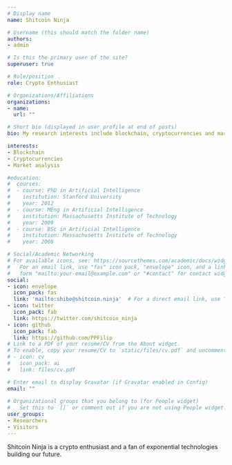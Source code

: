 ```yaml
---
# Display name
name: Shitcoin Ninja

# Username (this should match the folder name)
authors:
- admin

# Is this the primary user of the site?
superuser: true

# Role/position
role: Crypto Enthusiast

# Organizations/Affiliations
organizations:
- name: 
  url: ""

# Short bio (displayed in user profile at end of posts)
bio: My research interests include blockchain, cryptocurrencies and market analysis.

interests:
- Blockchain
- Cryptocurrencies
- Market analysis

#education:
#  courses:
#  - course: PhD in Artificial Intelligence
#    institution: Stanford University
#    year: 2012
#  - course: MEng in Artificial Intelligence
#    institution: Massachusetts Institute of Technology
#    year: 2009
#  - course: BSc in Artificial Intelligence
#    institution: Massachusetts Institute of Technology
#    year: 2008

# Social/Academic Networking
# For available icons, see: https://sourcethemes.com/academic/docs/widgets/#icons
#   For an email link, use "fas" icon pack, "envelope" icon, and a link in the
#   form "mailto:your-email@example.com" or "#contact" for contact widget.
social:
- icon: envelope
  icon_pack: fas
  link: 'mailto:shibe@shitcoin.ninja'  # For a direct email link, use "mailto:test@example.org".
- icon: twitter
  icon_pack: fab
  link: https://twitter.com/shitcoin_ninja
- icon: github
  icon_pack: fab
  link: https://github.com/PPFilip
# Link to a PDF of your resume/CV from the About widget.
# To enable, copy your resume/CV to `static/files/cv.pdf` and uncomment the lines below.  
# - icon: cv
#   icon_pack: ai
#   link: files/cv.pdf

# Enter email to display Gravatar (if Gravatar enabled in Config)
email: ""
  
# Organizational groups that you belong to (for People widget)
#   Set this to `[]` or comment out if you are not using People widget.  
user_groups:
- Researchers
- Visitors
---
```


Shitcoin Ninja is a crypto enthusiast and a fan of exponential technologies building our future.


